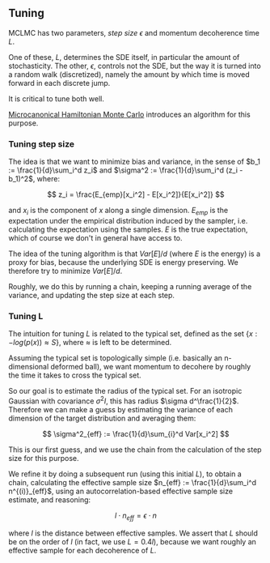 ## Tuning

MCLMC has two parameters, *step size* $\epsilon$ and momentum decoherence time $L$.

One of these, $L$, determines the SDE itself, in particular the amount of stochasticity. The other, $\epsilon$, controls not the SDE, but the way it is turned into a random walk (discretized), namely the amount by which time is moved forward in each discrete jump.

It is critical to tune both well.

[Microcanonical Hamiltonian Monte Carlo](https://arxiv.org/pdf/2212.08549.pdf) introduces an algorithm for this purpose. 

### Tuning step size

The idea is that we want to minimize bias and variance, in the sense of $b_1 := \frac{1}{d}\sum_i^d z_i$ and $\sigma^2 := \frac{1}{d}\sum_i^d (z_i - b_1)^2$, where:

$$
z_i = \frac{E_{emp}[x_i^2] - E[x_i^2]}{E[x_i^2]}
$$

and $x_i$ is the component of $x$ along a single dimension. $E_{emp}$ is the expectation under the empirical distribution induced by the sampler, i.e. calculating the expectation using the samples. $E$ is the true expectation, which of course we don't in general have access to.


The idea of the tuning algorithm is that $Var[E]/d$ (where $E$ is the energy) is a proxy for bias, because the underlying SDE is energy preserving. We therefore try to minimize $Var[E]/d$.

Roughly, we do this by running a chain, keeping a running average of the variance, and updating the step size at each step.

### Tuning L

The intuition for tuning $L$ is related to the typical set, defined as the set $\{x : -log(p(x)) \approx S \}$, where $\approx$ is left to be determined.

Assuming the typical set is topologically simple (i.e. basically an n-dimensional deformed ball), we want momentum to decohere by roughly the time it takes to cross the typical set.

So our goal is to estimate the radius of the typical set. For an isotropic Gaussian with covariance $\sigma^2 I$, this has radius $\sigma d^\frac{1}{2}$. Therefore we can make a guess by estimating the variance of each dimension of the target distribution and averaging them:

$$
\sigma^2_{eff} := \frac{1}{d}\sum_{i}^d Var[x_i^2]
$$

This is our first guess, and we use the chain from the calculation of the step size for this purpose.

We refine it by doing a subsequent run (using this initial $L$), to obtain a chain, calculating the effective sample size $n_{eff} := \frac{1}{d}\sum_i^d n^{(i)}_{eff}$, using an autocorrelation-based effective sample size estimate, and reasoning:

$$
l \cdot n_{eff} = \epsilon \cdot n
$$

where $l$ is the distance between effective samples. We assert that $L$ should be on the order of $l$ (in fact, we use $L=0.4 l$), because we want roughly an effective sample for each decoherence of $L$.
